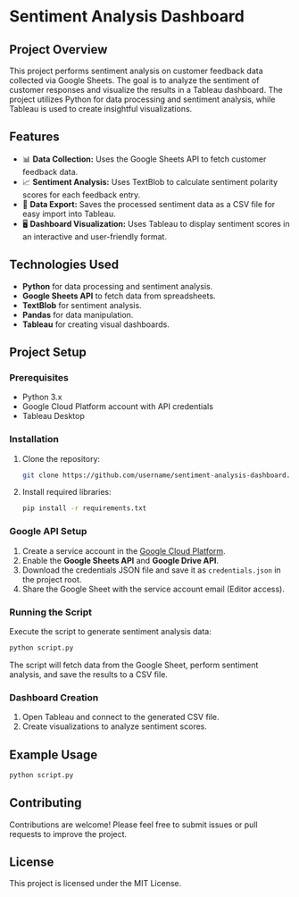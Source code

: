 # Sentiment Analysis Dashboard

## Project Overview
This project performs sentiment analysis on customer feedback data collected via Google Sheets. The goal is to analyze the sentiment of customer responses and visualize the results in a Tableau dashboard. The project utilizes Python for data processing and sentiment analysis, while Tableau is used to create insightful visualizations.

## Features
- 📊 **Data Collection:** Uses the Google Sheets API to fetch customer feedback data.
- 📈 **Sentiment Analysis:** Uses TextBlob to calculate sentiment polarity scores for each feedback entry.
- 💾 **Data Export:** Saves the processed sentiment data as a CSV file for easy import into Tableau.
- 🖥️ **Dashboard Visualization:** Uses Tableau to display sentiment scores in an interactive and user-friendly format.

## Technologies Used
- **Python** for data processing and sentiment analysis.
- **Google Sheets API** to fetch data from spreadsheets.
- **TextBlob** for sentiment analysis.
- **Pandas** for data manipulation.
- **Tableau** for creating visual dashboards.

## Project Setup
### Prerequisites
- Python 3.x
- Google Cloud Platform account with API credentials
- Tableau Desktop

### Installation
1. Clone the repository:
   ```bash
   git clone https://github.com/username/sentiment-analysis-dashboard.git
   ```

2. Install required libraries:
   ```bash
   pip install -r requirements.txt
   ```

### Google API Setup
1. Create a service account in the [Google Cloud Platform](https://console.cloud.google.com/).
2. Enable the **Google Sheets API** and **Google Drive API**.
3. Download the credentials JSON file and save it as `credentials.json` in the project root.
4. Share the Google Sheet with the service account email (Editor access).

### Running the Script
Execute the script to generate sentiment analysis data:
```bash
python script.py
```
The script will fetch data from the Google Sheet, perform sentiment analysis, and save the results to a CSV file.

### Dashboard Creation
1. Open Tableau and connect to the generated CSV file.
2. Create visualizations to analyze sentiment scores.

## Example Usage
```bash
python script.py
```

## Contributing
Contributions are welcome! Please feel free to submit issues or pull requests to improve the project.

## License
This project is licensed under the MIT License.

